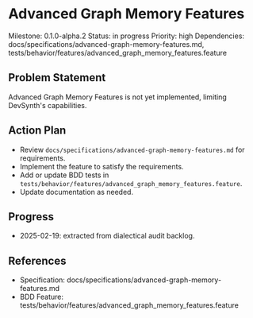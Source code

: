# Advanced Graph Memory Features
Milestone: 0.1.0-alpha.2
Status: in progress
Priority: high
Dependencies: docs/specifications/advanced-graph-memory-features.md, tests/behavior/features/advanced_graph_memory_features.feature

## Problem Statement
Advanced Graph Memory Features is not yet implemented, limiting DevSynth's capabilities.


## Action Plan
- Review `docs/specifications/advanced-graph-memory-features.md` for requirements.
- Implement the feature to satisfy the requirements.
- Add or update BDD tests in `tests/behavior/features/advanced_graph_memory_features.feature`.
- Update documentation as needed.

## Progress
- 2025-02-19: extracted from dialectical audit backlog.

## References
- Specification: docs/specifications/advanced-graph-memory-features.md
- BDD Feature: tests/behavior/features/advanced_graph_memory_features.feature
